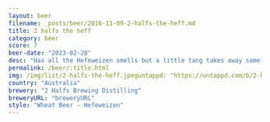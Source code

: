 ```yaml
---
layout: beer
filename: _posts/beer/2016-11-09-2-halfs-the-heff.md
title: 2 halfs the heff
category: beer
score: 7
beer-date: "2023-02-28"
desc: "Has all the Hefeweizen smells but a little tang takes away some flavour. Love that it only comes in half litres. Very refreshing"
permalink: /beer/:title.html
img: /img/list/2-halfs-the-heff.jpeguntappd: "https://untappd.com/b/2-halfs-brewing-distilling-hefeweissbier/5080589"
country: "Australia"
brewery: "2 Halfs Brewing Distilling"
breweryURL: "breweryURL"
style: "Wheat Beer - Hefeweizen"
---
```

